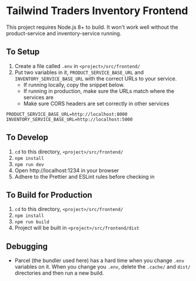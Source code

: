 # Tailwind Traders Inventory Frontend

This project requires Node.js 8+ to build. It won't work well without the product-service and inventory-service running.

## To Setup

1. Create a file called `.env` in `<project>/src/frontend/`
1. Put two variables in it, `PRODUCT_SERVICE_BASE_URL` and `INVENTORY_SERVICE_BASE_URL` with the correct URLs to your service.
   - If running locally, copy the snippet below.
   - If running in production, make sure the URLs match where the services are
   - Make sure CORS headers are set correctly in other services

```
PRODUCT_SERVICE_BASE_URL=http://localhost:8000
INVENTORY_SERVICE_BASE_URL=http://localhost:5000
```

## To Develop

1. `cd` to this directory, `<project>/src/frontend/`
1. `npm install`
1. `npm run dev`
1. Open http://localhost:1234 in your browser
1. Adhere to the Prettier and ESLint rules before checking in

## To Build for Production

1. `cd` to this directory, `<project>/src/frontend/`
1. `npm install`
1. `npm run build`
1. Project will be built in `<project>/src/frontend/dist`

## Debugging

- Parcel (the bundler used here) has a hard time when you change `.env` variables on it. When you change you `.env`, delete the `.cache/` and `dist/` directories and then run a new build.
